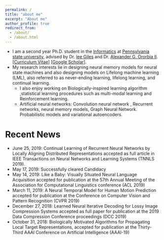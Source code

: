 ```yaml
---
permalink: /
title: "about me"
excerpt: "About me"
author_profile: true
redirect_from: 
  - /about/
  - /about.html
---
```


* I am a second year Ph.D. student in the [Informatics](https://ist.psu.edu/) at [Pennsylvania state university](https://www.psu.edu/), advised by Dr. [lee Giles](https://clgiles.ist.psu.edu/) and Dr. [Alexander G. Ororbia II](https://www.cs.rit.edu/~ago/). [[Curriculum Vitae](http://ankurmali/files/Curriculum_Vitae.pdf)] [[Google Scholar](https://scholar.google.co.in/citations?user=ogxlzgcAAAAJ&hl=en)].
* My research interests lie in designing neural memory models for neural state machines and also designing models on Lifelong machine learning (LML), also referred to as never-ending learning, lifelong learning, and continual learning.
  * I also enjoy working on Biologically-inspired learning algorithm ,statistical learning procedures such as multi-modal learning and Reinforcement learning.
  * Artificial neural networks:
        Convolution neural network , Recurrent networks, neural memory models, Graph Neural Network.
        Probabilistic models and variational autoencoders.
        
# Recent News

* June 25, 2019: Continual Learning of Recurrent Neural Networks by Locally Aligning Distributed Representations accepted as full article in IEEE Transactions on Neural Networks and Learning Systems (TNNLS 2019).
* May 17, 2019: Successfully cleared Candidacy 
* May 14, 2019: Like a Baby: Visually Situated Neural Language Acquisition accepted for publication at the 57th Annual Meeting of the Association for Computational Linguistics conference (ACL 2019)
* March 11, 2019: A Neural Temporal Model for Human Motion Prediction accepted for publication at the Conference on Computer Vision and Pattern Recognition (CVPR 2019)
* December 27, 2018: Learned Neural Iterative Decoding for Lossy Image Compression Systems accepted as full paper for publication at the 2019 Data Compression Conference proceedings (DCC 2019)
* October 31, 2018: Biologically Motivated Algorithms for Propagating Local Target Representations, accepted for publication at the Thirty-Third AAAI Conference on Artificial Intelligence (AAAI-19) 

